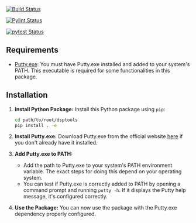 [![Build Status](https://github.com/vpopaRWH/dsptools/actions/workflows/black.yml/badge.svg)](https://github.com/vpopaRWH/dsptools/actions/workflows/black.yml)

[![Pylint Status](https://github.com/vpopaRWH/dsptools/actions/workflows/pylint.yml/badge.svg)](https://github.com/vpopaRWH/dsptools/actions/workflows/pylint.yml)

[![pytest Status](https://github.com/vpopaRWH/dsptools/actions/workflows/pytest.yml/badge.svg)](https://github.com/vpopaRWH/dsptools/actions/workflows/pytest.yml)

## Requirements

- [Putty.exe](https://www.chiark.greenend.org.uk/~sgtatham/putty/latest.html): You must have Putty.exe installed and added to your system's PATH. This executable is required for some functionalities in this package.

## Installation

1. **Install Python Package:** Install this Python package using `pip`:

    ```bash
    cd path/to/root/dsptools
    pip install . -e
    ```

2. **Install Putty.exe:** Download Putty.exe from the official website [here](https://www.chiark.greenend.org.uk/~sgtatham/putty/latest.html) if you don't already have it installed.

3. **Add Putty.exe to PATH:**
   - Add the path to Putty.exe to your system's PATH environment variable. The exact steps for doing this depend on your operating system.
   - You can test if Putty.exe is correctly added to PATH by opening a command prompt and running `putty -h`. If it displays the Putty help message, it's configured correctly.

4. **Use the Package:** You can now use the package with the Putty.exe dependency properly configured.
